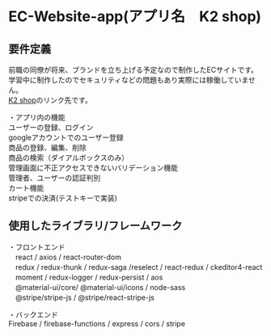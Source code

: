 # EC-Website-app(アプリ名　K2 shop)

## **要件定義**<br/>
前職の同僚が将来、ブランドを立ち上げる予定なので制作したECサイトです。<br/>
学習中に制作したのでセキュリティなどの問題もあり実際には稼働していません。<br/>
[K2 shop](https://ec-website-79387.web.app/)のリンク先です。<br/>

・アプリ内の機能<br/>
  ユーザーの登録、ログイン<br/>
  googleアカウントでのユーザー登録<br/>
  商品の登録、編集、削除<br/>
  商品の検索（ダイアルボックスのみ）<br/>
  管理画面に不正アクセスできないバリデーション機能<br/>
  管理者、ユーザーの認証判別<br/>
  カート機能<br/>
  stripeでの決済(テストキーで実装)<br/>
 

## **使用したライブラリ/フレームワーク**<br/>
・フロントエンド<br/>
 　react / axios / react-router-dom<br/>
 　redux / redux-thunk / redux-saga /reselect / react-redux / ckeditor4-react<br/>
 　moment / redux-logger / redux-persist / aos<br/>
 　@material-ui/core/ @material-ui/icons / node-sass<br/>
 　@stripe/stripe-js / @stripe/react-stripe-js<br/>
 
・バックエンド<br/>
  Firebase / firebase-functions / express / cors / stripe<br/>
